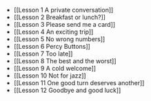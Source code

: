- [[Lesson 1 A private conversation]]
- [[Lesson 2 Breakfast or lunch?]]
- [[Lesson 3 Please send me a card]]
- [[Lesson 4 An exciting trip]]
- [[Lesson 5 No wrong numbers]]
- [[Lesson 6 Percy Buttons]]
- [[Lesson 7 Too late]]
- [[Lesson 8 The best and the worst]]
- [[Lesson 9 A cold welcome]]
- [[Lesson 10 Not for jazz]]
- [[Lesson 11 One good turn deserves another]]
- [[Lesson 12 Goodbye and good luck]]